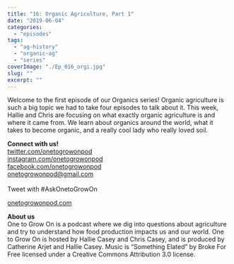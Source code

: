 ```yaml
---
title: "16: Organic Agriculture, Part 1"
date: "2019-06-04"
categories: 
  - "episodes"
tags: 
  - "ag-history"
  - "organic-ag"
  - "series"
coverImage: "./Ep_016_orgi.jpg"
slug: ""
excerpt: ""
---
```


Welcome to the first episode of our Organics series! Organic agriculture is such a big topic we had to take four episodes to talk about it. This week, Hallie and Chris are focusing on what exactly organic agriculture is and where it came from. We learn about organics around the world, what it takes to become organic, and a really cool lady who really loved soil.

**Connect with us!**  
[twitter.com/onetogrowonpod](http://twitter.com/onetogrowonpod)  
[instagram.com/onetogrowonpod  
](http://instagram.com/onetogrowonpod)[facebook.com/onetogrowonpod  
](http://facebook.com/onetogrowonpod)[onetogrowonpod@gmail.com  
](mailto:onetogrowonpod@gmail.com)  
Tweet with #AskOnetoGrowOn  
  
[onetogrowonpod.com](http://onetogrowonpod.com/)

**About us**  
One to Grow On is a podcast where we dig into questions about agriculture and try to understand how food production impacts us and our world. One to Grow On is hosted by Hallie Casey and Chris Casey, and is produced by Catherine Arjet and Hallie Casey. Music is “Something Elated” by Broke For Free licensed under a Creative Commons Attribution 3.0 license.
